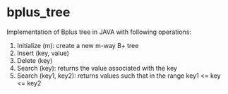 # bplus_tree
Implementation of Bplus tree in JAVA with following operations: 
1. Initialize (m): create a new m-way B+ tree 
2. Insert (key, value) 
3. Delete (key) 
4. Search (key): returns the value associated with the key 
5. Search (key1, key2): returns values such that in the range key1 &lt;= key &lt;= key2
